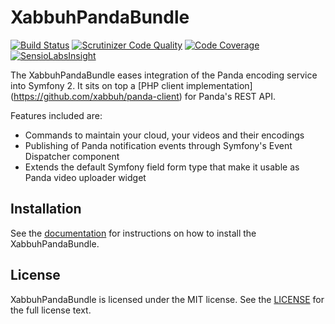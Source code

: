 XabbuhPandaBundle
=================

[![Build Status](https://travis-ci.org/xabbuh/PandaBundle.svg?branch=master)](https://travis-ci.org/xabbuh/PandaBundle)
[![Scrutinizer Code Quality](https://scrutinizer-ci.com/g/xabbuh/PandaBundle/badges/quality-score.png?b=master)](https://scrutinizer-ci.com/g/xabbuh/PandaBundle/?branch=master)
[![Code Coverage](https://scrutinizer-ci.com/g/xabbuh/PandaBundle/badges/coverage.png?b=master)](https://scrutinizer-ci.com/g/xabbuh/PandaBundle/?branch=master)
[![SensioLabsInsight](https://insight.sensiolabs.com/projects/edbe503c-eb0f-4a13-a049-34b869b30fde/mini.png)](https://insight.sensiolabs.com/projects/edbe503c-eb0f-4a13-a049-34b869b30fde)

The XabbuhPandaBundle eases integration of the Panda encoding service into
Symfony 2. It sits on top a [PHP client implementation]
(https://github.com/xabbuh/panda-client) for Panda's REST API.

Features included are:

- Commands to maintain your cloud, your videos and their encodings
- Publishing of Panda notification events through Symfony's Event Dispatcher
  component
- Extends the default Symfony field form type that make it usable as Panda video
  uploader widget

Installation
------------

See the [documentation](Resources/doc/index.md) for instructions on how to
install the XabbuhPandaBundle.

License
-------

XabbuhPandaBundle is licensed under the MIT license. See the [LICENSE](LICENSE)
for the full license text.
